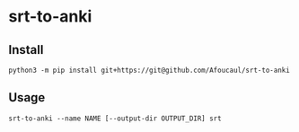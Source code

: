 # srt-to-anki

## Install

```
python3 -m pip install git+https://git@github.com/Afoucaul/srt-to-anki
```

## Usage

```
srt-to-anki --name NAME [--output-dir OUTPUT_DIR] srt
```
